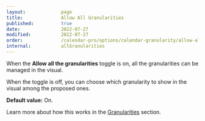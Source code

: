 ```yaml
---
layout:             page
title:              Allow All Granularities
published:          true
date:               2022-07-27
modified:           2022-07-27
order:              /calendar-pro/options/calendar-granularity/allow-all-granularities
internal:           allGranularities
---
```

When the **Allow all the granularities** toggle is on, all the granularities can be managed in the visual.

When the toggle is off, you can choose which granularity to show in the visual among the proposed ones.

**Default value:** On.

Learn more about how this works in the [Granularities](../../features/granularities.md) section.